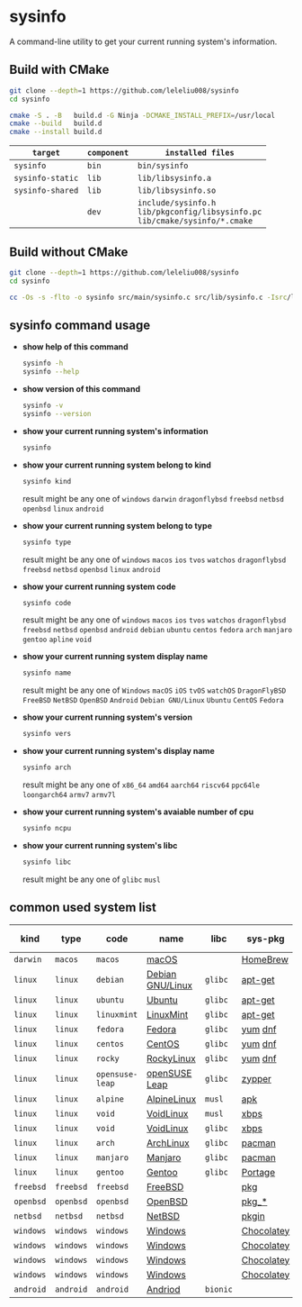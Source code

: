 # sysinfo

A command-line utility to get your current running system's information.

## Build with CMake

```bash
git clone --depth=1 https://github.com/leleliu008/sysinfo
cd sysinfo

cmake -S . -B   build.d -G Ninja -DCMAKE_INSTALL_PREFIX=/usr/local
cmake --build   build.d
cmake --install build.d
```

|`target`|`component`|`installed files`|
|-|-|-|
|`sysinfo`|`bin`|`bin/sysinfo`|
|`sysinfo-static`|`lib`|`lib/libsysinfo.a`|
|`sysinfo-shared`|`lib`|`lib/libsysinfo.so`|
||`dev`|`include/sysinfo.h`<br>`lib/pkgconfig/libsysinfo.pc`<br>`lib/cmake/sysinfo/*.cmake`|

## Build without CMake

```bash
git clone --depth=1 https://github.com/leleliu008/sysinfo
cd sysinfo

cc -Os -s -flto -o sysinfo src/main/sysinfo.c src/lib/sysinfo.c -Isrc/lib
```

## sysinfo command usage

- **show help of this command**

    ```bash
    sysinfo -h
    sysinfo --help
    ```

- **show version of this command**

    ```bash
    sysinfo -v
    sysinfo --version
    ```

- **show your current running system's information**

    ```bash
    sysinfo
    ```

- **show your current running system belong to kind**

    ```bash
    sysinfo kind
    ```

    result might be any one of `windows` `darwin` `dragonflybsd` `freebsd` `netbsd` `openbsd` `linux` `android`

- **show your current running system belong to type**

    ```bash
    sysinfo type
    ```

    result might be any one of `windows` `macos` `ios` `tvos` `watchos` `dragonflybsd` `freebsd` `netbsd` `openbsd` `linux` `android`

- **show your current running system code**

    ```bash
    sysinfo code
    ```

    result might be any one of `windows` `macos` `ios` `tvos` `watchos` `dragonflybsd` `freebsd` `netbsd` `openbsd` `android` `debian` `ubuntu` `centos` `fedora` `arch` `manjaro` `gentoo` `apline` `void`

- **show your current running system display name**

    ```bash
    sysinfo name
    ```

    result might be any one of `Windows` `macOS` `iOS` `tvOS` `watchOS` `DragonFlyBSD` `FreeBSD` `NetBSD` `OpenBSD` `Android` `Debian GNU/Linux` `Ubuntu` `CentOS` `Fedora`

- **show your current running system's version**

    ```bash
    sysinfo vers
    ```

- **show your current running system's display name**

    ```bash
    sysinfo arch
    ```

    result might be any one of `x86_64` `amd64` `aarch64` `riscv64` `ppc64le` `loongarch64` `armv7` `armv7l`

- **show your current running system's avaiable number of cpu**

    ```bash
    sysinfo ncpu
    ```

- **show your current running system's libc**

    ```bash
    sysinfo libc
    ```

    result might be any one of `glibc` `musl`

## common used system list

|kind|type|code|name|libc|sys-pkg|subs|sub-sys-pkg|
|-|-|-|-|-|-|-|-|
|`darwin`|`macos`|`macos`|[macOS](https://www.apple.com/macos)||[HomeBrew](https://brew.sh/)|||
|`linux`|`linux`|`debian`|[Debian GNU/Linux](https://www.debian.org/releases/)|`glibc`|[apt-get](https://manpages.debian.org/buster/apt/apt-get.8.en.html)|||
|`linux`|`linux`|`ubuntu`|[Ubuntu](https://releases.ubuntu.com/)|`glibc`|[apt-get](http://manpages.ubuntu.com/manpages/cosmic/man8/apt-get.8.html)|||
|`linux`|`linux`|`linuxmint`|[LinuxMint](https://linuxmint.com/)|`glibc`|[apt-get](https://community.linuxmint.com/tutorial/view/588)|||
|`linux`|`linux`|`fedora`|[Fedora](https://getfedora.org/)|`glibc`|[yum](http://yum.baseurl.org/) [dnf](https://github.com/rpm-software-management/dnf)|||
|`linux`|`linux`|`centos`|[CentOS](https://www.centos.org/centos-linux/)|`glibc`|[yum](http://yum.baseurl.org/) [dnf](https://github.com/rpm-software-management/dnf)|||
|`linux`|`linux`|`rocky`|[RockyLinux](https://rockylinux.org/)|`glibc`|[yum](http://yum.baseurl.org/) [dnf](https://github.com/rpm-software-management/dnf)|||
|`linux`|`linux`|`opensuse-leap`|[openSUSE Leap](https://get.opensuse.org/leap)|`glibc`|[zypper](https://en.opensuse.org/Portal:Zypper)|||
|`linux`|`linux`|`alpine`|[AlpineLinux](https://alpinelinux.org/)|`musl`|[apk](https://docs.alpinelinux.org/user-handbook/0.1a/Working/apk.html)|||
|`linux`|`linux`|`void`|[VoidLinux](https://voidlinux.org/)|`musl`|[xbps](https://github.com/void-linux/xbps/)|||
|`linux`|`linux`|`void`|[VoidLinux](https://voidlinux.org/)|`glibc`|[xbps](https://github.com/void-linux/xbps/)|||
|`linux`|`linux`|`arch`|[ArchLinux](https://archlinux.org/)|`glibc`|[pacman](https://wiki.archlinux.org/index.php/pacman)|||
|`linux`|`linux`|`manjaro`|[Manjaro](https://manjaro.org/)|`glibc`|[pacman](https://wiki.manjaro.org/index.php?title=Pacman_Overview)|||
|`linux`|`linux`|`gentoo`|[Gentoo](https://www.gentoo.org/)|`glibc`|[Portage](https://wiki.gentoo.org/wiki/Portage)|||
|`freebsd`|`freebsd`|`freebsd`|[FreeBSD](https://www.freebsd.org/)||[pkg](https://github.com/freebsd/pkg)|||
|`openbsd`|`openbsd`|`openbsd`|[OpenBSD](https://www.openbsd.org/)||[pkg_*](https://www.openbsdhandbook.com/package_management/)|||
|`netbsd`|`netbsd`|`netbsd`|[NetBSD](https://www.netbsd.org/)||[pkgin](https://pkgin.net/)|||
|`windows`|`windows`|`windows`|[Windows](https://www.microsoft.com/en-us/windows)||[Chocolatey](https://chocolatey.org/)|[cygwin](https://www.cygwin.com/)|[Chocolatey](https://chocolatey.org/)|
|`windows`|`windows`|`windows`|[Windows](https://www.microsoft.com/en-us/windows)||[Chocolatey](https://chocolatey.org/)|[msys2](https://www.msys2.org/)|[pacman](https://www.msys2.org/docs/package-management/)|
|`windows`|`windows`|`windows`|[Windows](https://www.microsoft.com/en-us/windows)||[Chocolatey](https://chocolatey.org/)|[mingw32](https://www.msys2.org/)|[pacman](https://www.msys2.org/docs/package-management/)|
|`windows`|`windows`|`windows`|[Windows](https://www.microsoft.com/en-us/windows)||[Chocolatey](https://chocolatey.org/)|[mingw64](https://www.msys2.org/)|[pacman](https://www.msys2.org/docs/package-management/)|
|`android`|`android`|`android`|[Andriod](https://www.android.com/)|`bionic`||[termux](https://termux.com/)|[pkg](https://wiki.termux.com/wiki/Package_Management)|
